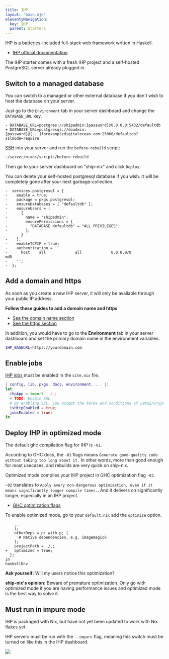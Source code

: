 ```yaml
---
title: IHP
layout: "base.njk"
eleventyNavigation:
  key: IHP
  parent: Starters
---
```


IHP is a batteries-included full-stack web framework written in Haskell.

- [IHP official documentation]()

The IHP starter comes with a fresh IHP project and a self-hosted PostgreSQL server already plugged in.

## Switch to a managed database

You can switch to a managed or other external database if you don't wish to host the database on your server.

Just go to the `Environment` tab in your server dashboard and change the `DATABASE_URL` key.

```diff-bash
- DATABASE_URL=postgres://shipadmin:[password]@0.0.0.0:5432/defaultdb
+ DATABASE_URL=postgresql://doadmin:[password]@[...]forexampledigitalocean.com:25060/defaultdb?sslmode=require
```

[SSH](/servers/ssh) into your server and run the `before-rebuild` script:

```bash
~/server/nixos/scripts/before-rebuild
```

Then go to your server dashboard on "ship-nix" and click `Deploy`.

You can delete your self-hosted postgresql database if you wish. It will be completely gone after your next garbage-collection.

```diff-nix
-  services.postgresql = {
-    enable = true;
-    package = pkgs.postgresql;
-    ensureDatabases = [ "defaultdb" ];
-    ensureUsers = [
-      {
-        name = "shipadmin";
-        ensurePermissions = {
-          "DATABASE defaultdb" = "ALL PRIVILEGES";
-        };
-      }
-    ];
-    enableTCPIP = true;
-    authentication = ''
-      host    all             all             0.0.0.0/0            md5
-    '';
-  };
```

## Add a domain and https

As soon as you create a new IHP server, it will only be available through your public IP address.

**Follow these guides to add a domain name and https**

- [See the domain name section](/servers/add-domain)
- [See the https section](/servers/https)

In addition, you would have to go to the **Environment** tab in your server dashboard and set the primary domain name in the environment variables.

```bash
IHP_BASEURL=https://yourdomain.com
```

## Enable jobs

[IHP jobs](https://ihp.digitallyinduced.com/Guide/jobs.html#jobs) must be enabled in the `site.nix` file.

```nix
{ config, lib, pkgs, docs, environment, ... }:
let
  ihpApp = import ../.;
  # TODO: Enable SSL
  # By enabling SSL, you accept the terms and conditions of LetsEncrypt
  isHttpEnabled = true;
  jobsEnabled = true;
in
```

## Deploy IHP in optimized mode

The default ghc compilation flag for IHP is `-01`.

According to GHC docs, the `-01` flags means `Generate good-quality code without taking too long about it.` In other words, more than good enough for most usecases, and rebuilds are very quick on ship-nix.

Optimized mode compiles your IHP project in GHC optimization flag `-02`.

`-02` translates to `Apply every non-dangerous optimisation, even if it means significantly longer compile times.`. And it delivers on significantly longer, especially in an IHP project.

- [GHC optimization flags](https://downloads.haskell.org/ghc/latest/docs/users_guide/using-optimisation.html#o-convenient-packages-of-optimisation-flags)

To enable optimized mode, go to your `default.nix` add the `optimize` option.

```diff-nix
    ...
    ];
    otherDeps = p: with p; [
      # Native dependencies, e.g. imagemagick
    ];
    projectPath = ./.;
+   optimized = true;
  };
in
haskellEnv
```

<div class="not-prose bg-blue-100 rounded-lg py-5 px-6 mb-4 text-base text-blue-700 mb-3" role="alert">
  <p><strong>Ask yourself:</strong> Will my users notice this optimization?</p>
  <p class="pt-4"><strong>ship-nix's opinion:</strong> Beware of premature optimization. Only go with optimized mode if you are having performance issues and optimized mode is the best way to solve it.</p>
</div>

## Must run in impure mode

IHP is packaged with Nix, but have not yet been updated to work with Nix flakes yet.

IHP servers must be run with the `--impure` flag, meaning this switch must be turned on like this in the IHP dashboard.

<img class="border" src="/images/impure-switch.jpg" />
